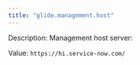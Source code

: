```yaml
---
title: "glide.management.host"
---
```


Description: Management host server:

Value: `https://hi.service-now.com/`